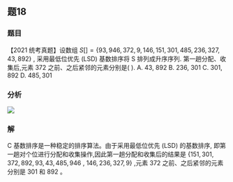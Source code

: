## 题18
### 题目
【2021 统考真题】设数组 $S\left\lbrack  \right\rbrack   = \{ {93},{946},{372},9,{146},{151},{301},{485},{236},{327},{43},{892}\}$ ,  采用最低位优先 (LSD) 基数排序将 $\mathrm{S}$ 排列成升序序列. 第一趟分配、收集后,元素  372 之前、之后紧邻的元素分别是( ).
A. 43, 892 
B. 236, 301 
C. 301, 892 
D. ${485},{301}$
### 分析
![](https://img.hwenyi.live/202410011834381.webp)
### 解
C
基数排序是一种稳定的排序算法。由于采用最低位优先 (LSD) 的基数排序, 即第一趟对个位进行分配和收集操作,因此第一趟分配和收集后的结果是 $\{ {151},{301},{372},{892},{93},{43},{485},{946}$ , ${146},{236},{327},9\}$ ,元素 372 之前、之后紧邻的元素分别是 301 和 892 。